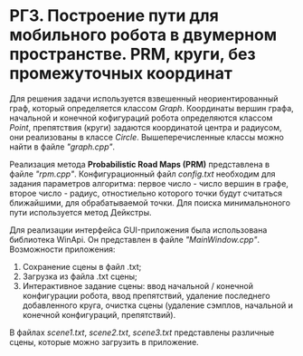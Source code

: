 # РГЗ. Построение пути для мобильного робота в двумерном пространстве. PRM, круги, без промежуточных координат

Для решения задачи используется взвешенный неориентированный граф, который определяется классом _Graph_. Координаты вершин графа,
начальной и конечной кофигураций робота определяются классом _Point_, препятствия (круги) задаются координатой центра и радиусом, 
они реализованы в классе _Circle_. Вышеперечисленные классы можно найти в файле _"graph.cpp"_.

Реализация метода __Probabilistic Road Maps (PRM)__ представлена в файле _"rpm.cpp"_. Конфигурационный файл _config.txt_ необходим для задания параметров алгоритма:
первое число - число вершин в графе, второе число - радиус, отностиельно которого точки будут считаться ближайшими, для обрабатываемой точки. Для поиска минимальноного пути 
используется метод Дейкстры. 

Для реализации интерфейса GUI-приложения была использована библиотека WinApi. Он представлен в файле _"MainWindow.cpp"_.
Возможности приложения: 
1.	Сохранение сцены в файл .txt;
2.	Загрузка из файла .txt сцены;
3.	Интерактивное задание сцены: ввод начальной / конечной конфигурации робота, ввод препятствий, удаление последнего добавленного круга, очистка сцены (удаление сэмплов, начальной и конечной конфигураций, препятствий).

В файлах _scene1.txt_, _scene2.txt_, _scene3.txt_ представлены различные сцены, которые можно загрузить в приложение. 
